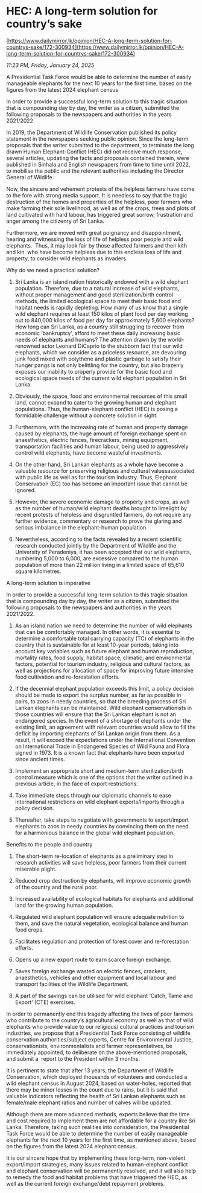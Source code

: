 # HEC: A long-term solution for country’s sake

[https://www.dailymirror.lk/opinion/HEC-A-long-term-solution-for-countrys-sake/172-300934](https://www.dailymirror.lk/opinion/HEC-A-long-term-solution-for-countrys-sake/172-300934)

*11:23 PM, Friday, January 24, 2025*

A Presidential Task Force would be able to determine the number of easily manageable elephants for the next 10 years for the first time, based on the figures from the latest 2024 elephant census

In order to provide a successful long-term solution to this tragic situation that is compounding day by day, the writer as a citizen, submitted the following proposals to the newspapers and authorities in the years 2021/2022

In 2019, the Department of Wildlife Conservation published its policy statement in the newspapers seeking public opinion. Since the long-term proposals that the writer submitted to the department, to terminate the long drawn Human Elephant-Conflict (HEC) did not receive much response, several articles, updating the facts and proposals contained therein, were published in Sinhala and English newspapers from time to time until 2022, to mobilise the public and the relevant authorities including the Director General of Wildlife.

Now, the sincere and vehement protests of the helpless farmers have come to the fore with strong media support. It is needless to say that the tragic destruction of the homes and properties of the helpless, poor farmers who make farming their sole livelihood, as well as of the crops, trees and plots of land cultivated with hard labour, has triggered great sorrow, frustration and anger among the citizenry of Sri Lanka.

Furthermore, we are moved with great poignancy and disappointment, hearing and witnessing the loss of life of helpless poor people and wild elephants.  Thus, it may look fair by those affected farmers and their kith and kin  who have become helpless due to this endless loss of life and property, to consider wild elephants as invaders.

Why do we need a practical solution?

1. Sri Lanka is an island nation historically endowed with a wild elephant population. Therefore, due to a natural increase of wild elephants, without proper management and good sterilization/birth control methods, the limited ecological space to meet their basic food and habitat needs is rapidly depleting. How many of us know that a single wild elephant requires at least 150 kilos of plant food per day working out to 840,000 kilos of food per day for approximately 5,600 elephants? How long can Sri Lanka, as a country still struggling to recover from economic ‘bankruptcy’, afford to meet these daily increasing basic needs of elephants and humans? The attention drawn by the world-renowned actor Leonard DiCaprio to the stubborn fact that our wild elephants, which we consider as a priceless resource, are devouring junk food mixed with polythene and plastic garbage to satisfy their hunger pangs is not only belittling for the country, but also brazenly exposes our inability to properly provide for the basic food and ecological space needs of the current wild elephant population in Sri Lanka.

2. Obviously, the space, food and environmental resources of this small land, cannot expand to cater to the growing human and elephant populations. Thus, the human-elephant conflict (HEC) is posing a formidable challenge without a concrete solution in sight.

3. Furthermore, with the increasing rate of human and property damage caused by elephants, the huge amount of foreign exchange spent on anaesthetics, electric fences, firecrackers, mining equipment, transportation facilities and human labour, being used to aggressively control wild elephants, have become wasteful investments.

4. On the other hand, Sri Lankan elephants as a whole have become a valuable resource for preserving religious and cultural values ​​associated with public life as well as for the tourism industry. Thus, Elephant Conservation (EC) too has become an important issue that cannot be ignored.

5. However, the severe economic damage to property and crops, as well as the number of human/wild elephant deaths brought to limelight by recent protests of helpless and disgruntled farmers, do not require any further evidence, commentary or research to prove the glaring and serious imbalance in the elephant-human population.

6. Nevertheless, according to the facts revealed by a recent scientific research conducted jointly by the Department of Wildlife and the University of Peradeniya, it has been accepted that our wild elephants, numbering 5,000 to 6,000, are excessive compared to the human population of more than 22 million living in a limited space of ​​​​65,610 square kilometres.

A long-term solution is imperative

In order to provide a successful long-term solution to this tragic situation that is compounding day by day, the writer as a citizen, submitted the following proposals to the newspapers and authorities in the years 2021/2022.

1. As an island nation we need to determine the number of wild elephants that can be comfortably managed. In other words, it is essential to determine a comfortable total carrying capacity (TC) of elephants in the country that is sustainable for at least 10-year periods, taking into account key variables such as future elephant and human reproduction, mortality rates, food supply, habitat space, climatic, and environmental factors, potential for tourism industry, religious and cultural factors, as well as projections for allocation of space for improving future intensive food cultivation and re-forestation efforts.

2. If the decennial elephant population exceeds this limit, a policy decision should be made to export the surplus number, as far as possible in pairs, to zoos in needy countries, so that the breeding process of Sri Lankan elephants can be maintained. Wild elephant conservationists in those countries will ensure that the Sri Lankan elephant is not an endangered species. In the event of a shortage of elephants under the existing limit, an agreement with relevant countries would allow to fill the deficit by importing elephants of Sri Lankan origin from them. As a result, it will exceed the expectations under the International Convention on International Trade in Endangered Species of Wild Fauna and Flora signed in 1973. It is a known fact that elephants have been exported since ancient times.

3. Implement an appropriate short and medium-term sterilization/birth control measure which is one of the options that the writer outlined in a previous article, in the face of export restrictions.

4. Take immediate steps through our diplomatic channels to ease international restrictions on wild elephant exports/imports through a policy decision.

5. Thereafter, take steps to negotiate with governments to export/import elephants to zoos in needy countries by convincing them on the need for a harmonious balance in the global wild elephant population.

Benefits to the people and country

1) The short-term re-location of elephants as a preliminary step in research activities will save helpless, poor farmers from their current miserable plight.

2) Reduced crop destruction by elephants, will improve economic growth of the country and the rural poor.

3) Increased availability of ecological habitats for elephants and additional land for the growing human population.

4) Regulated wild elephant population will ensure adequate nutrition to them, and save the natural vegetation, ecological balance and human food crops.

5) Facilitates regulation and protection of forest cover and re-forestation efforts.

6) Opens up a new export route to earn scarce foreign exchange.

7) Saves foreign exchange wasted on electric fences, crackers, anaesthetics, vehicles and other equipment and local labour and transport facilities of the Wildlife Department.

8) A part of the savings can be utilised for wild elephant ‘Catch, Tame and Export’ (CTE) exercises.

In order to permanently end this tragedy affecting the lives of poor farmers who contribute to the country’s agricultural economy as well as that of wild elephants who provide value to our religious/ cultural practices and tourism industries, we propose that a Presidential Task Force consisting of wildlife conservation authorities/subject experts, Centre for Environmental Justice, conservationists, environmentalists and farmer representatives, be immediately appointed, to deliberate on the above-mentioned proposals, and submit a  report to the President within 3 months.

It is pertinent to state that after 13 years, the Department of Wildlife Conservation, which deployed thousands of volunteers and conducted a wild elephant census in August 2024, based on water-holes, reported that there may be minor losses in the count due to rains, but it is said that valuable indicators reflecting the health of Sri Lankan elephants such as female/male elephant ratios and number of calves will be updated.

Although there are more advanced methods, experts believe that the time and cost required to implement them are not affordable for a country like Sri Lanka. Therefore, taking such realities into consideration, the Presidential Task Force would be able to determine the number of easily manageable elephants for the next 10 years for the first time, as mentioned above, based on the figures from the latest 2024 elephant census.

It is our sincere hope that by implementing these long-term, non-violent export/import strategies, many issues related to human-elephant conflict and elephant conservation will be permanently resolved, and it will also help to remedy the food and habitat problems that have triggered the HEC, as well as the current foreign exchange/debt repayment problems.

